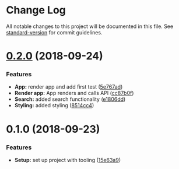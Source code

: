 # Change Log

All notable changes to this project will be documented in this file. See [standard-version](https://github.com/conventional-changelog/standard-version) for commit guidelines.

<a name="0.2.0"></a>
# [0.2.0](https://github.com/wroughtec/movie-search/compare/v0.1.0...v0.2.0) (2018-09-24)


### Features

* **App:** render app and add first test ([5e767ad](https://github.com/wroughtec/movie-search/commit/5e767ad))
* **Render app:** App renders and calls API ([cc87b0f](https://github.com/wroughtec/movie-search/commit/cc87b0f))
* **Search:** added search functionality ([e1806dd](https://github.com/wroughtec/movie-search/commit/e1806dd))
* **Styling:** added styling ([8514cc4](https://github.com/wroughtec/movie-search/commit/8514cc4))



<a name="0.1.0"></a>
# 0.1.0 (2018-09-23)


### Features

* **Setup:** set up project with tooling ([15e63a9](https://github.com/wroughtec/movie-search/commit/15e63a9))
